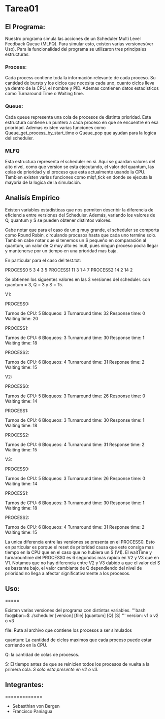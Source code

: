 # Tarea01

## El Programa:
Nuestro programa simula las acciones de un Scheduler Multi Level Feedback Queue (MLFQ). Para simular esto, existen varias versiones(ver Uso). Para la funcionalidad del programa se utilizaron tres principales estructuras:

### Process:
Cada process contiene toda la información relevante de cada proceso. Su cantidad de bursts y los ciclos que necesita cada uno, cuanto ciclos lleva ya dentro de la CPU, el nombre y PID. Ademas contienen datos estadisticos como Turnaround Time o Waiting time.

### Queue:
Cada queue representa una cola de procesos de distinta prioridad. Esta estructura contiene un puntero a cada proceso en que se encuentre en esa prioridad. Ademas existen varias funciones como Queue_get_process_by_start_time o Queue_pop que ayudan para la logica del scheduler.

### MLFQ
Esta estructura representa el scheduler en si. Aqui se guardan valores del alto nivel, como que version se esta ejecutando, el valor del quantum, las colas de prioridad y el proceso que esta actualmente usando la CPU. Tambien existen varias funciones como mlqf_tick en donde se ejecuta la mayoria de la logica de la simulación.

## Analisís Empírico
Existen variables estadisticas que nos permiten describir la diferencia de eficiencia entre versiones del Scheduler. Además, variando los valores de Q, quantum y S se pueden obtener distintos valores.

Cabe notar que para el caso de un q muy grande, el scheduler se comporta como Round Robin, circulando procesos hasta que cada uno termine solo. También cabe notar que si tenemos un S pequeño en comparación al quantum, un valor de Q muy alto es inutl, pues ningun proceso podra llegar y mantenerse por un tiempo en una prioridad mas baja.

En particular para el caso del test.txt:

PROCESS0 5 3 4 3 5
PROCESS1 11 3 1 4 7
PROCESS2 14 2 14 2


Se obtienen los siguentes valores en las 3 versiones del scheduler. con quantum = 3, Q = 3 y S = 15.

V1:

PROCESS0:

Turnos de CPU: 5
Bloqueos: 3
Turnaround time: 32
Response time: 0
Waiting time: 20

PROCESS1:

Turnos de CPU: 6
Bloqueos: 3
Turnaround time: 30
Response time: 1
Waiting time: 18

PROCESS2:

Turnos de CPU: 6
Bloqueos: 4
Turnaround time: 31
Response time: 2
Waiting time: 15

V2:

PROCESS0:

Turnos de CPU: 5
Bloqueos: 3
Turnaround time: 26
Response time: 0
Waiting time: 14

PROCESS1:

Turnos de CPU: 6
Bloqueos: 3
Turnaround time: 30
Response time: 1
Waiting time: 18

PROCESS2:

Turnos de CPU: 6
Bloqueos: 4
Turnaround time: 31
Response time: 2
Waiting time: 15


V3:

PROCESS0:

Turnos de CPU: 5
Bloqueos: 3
Turnaround time: 26
Response time: 0
Waiting time: 14

PROCESS1:

Turnos de CPU: 6
Bloqueos: 3
Turnaround time: 30
Response time: 1
Waiting time: 18

PROCESS2:

Turnos de CPU: 6
Bloqueos: 4
Turnaround time: 31
Response time: 2
Waiting time: 15


La unica diferencia entre las versiones se presenta en el PROCESS0. Esto en particular es porque el reset de prioridad causa que este consiga mas tiempo en la CPU que en el caso que no hubiera un S (V1). El waitTime y turnarountime del PROCESS0 es 6 segundos mas rapido en V2 y V3 que en V1. Notamos que no hay diferencia entre V2 y V3 dabido a que el valor del S es bastante bajo, el valor cambiante de Q dependiendo del nivel de prioridad no llega a afectar significativamente a los procesos.


## Uso:
=====

Existen varias versiones del programa con distintas variables.
'''bash
foo@bar:~$ ./scheduler [version] [file] [quantum] [Q] [S]
'''
version: v1 o v2 o v3

file: Ruta al archivo que contiene los procesos a ser simulados

quantum: La cantidad de ciclos maximos que cada proceso puede estar corriendo en la CPU.

Q: la cantidad de colas de procesos.

S: El tiempo antes de que se reinicien todos los procesos de vuelta a la primera cola.
*S solo esta presente en v2 o v3.*


## Integrantes:
=============
- Sebasthian von Bergen
- Francisco Paniagua

